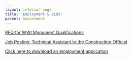 ```yaml
---
layout: interior-page
title: 'Employment & Bids'
parent: Government
---
```


[RFQ for WWI Monument Qualifications](https://storage.googleapis.com/static.rutherford-nj.com/finance/Employment/2018%20RFQ%20for%20WWI%20Monument%20Prequalifications.docx.pdf)

[Job Posting: Technical Assistant to the Construction Official](https://storage.googleapis.com/static.rutherford-nj.com/finance/Employment/POSTING001.pdf)

[Click here to download an employment application](https://storage.googleapis.com/static.rutherford-nj.com/borough-clerk/permits-licenses/Employment%20Application.pdf)
